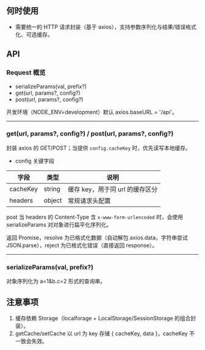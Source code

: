 ## 何时使用

- 需要统一的 HTTP 请求封装（基于 axios），支持参数序列化与结果/错误格式化、可选缓存。

## API

### Request 概览

- serializeParams(val, prefix?)
- get(url, params?, config?)
- post(url, params?, config?)

开发环境（NODE_ENV=development）默认 axios.baseURL = '/api'。

---

### get(url, params?, config?) / post(url, params?, config?)

封装 axios 的 GET/POST；当提供 `config.cacheKey` 时，优先读写本地缓存。

- config 关键字段

| 字段     | 类型   | 说明                            |
| -------- | ------ | ------------------------------- |
| cacheKey | string | 缓存 key，用于同 url 的缓存区分 |
| headers  | object | 常规请求头配置                  |

post 当 headers 的 Content-Type 含 `x-www-form-urlencoded` 时，会使用 serializeParams 对对象进行扁平化序列化。

返回 Promise，resolve 为已格式化数据（自动解包 axios.data，字符串尝试 JSON.parse），reject 为已格式化错误（直接返回 response）。

---

### serializeParams(val, prefix?)

对象序列化为 a=1&b.c=2 形式的查询串。

## 注意事项

1. 缓存依赖 Storage（localforage + LocalStorage/SessionStorage 的组合封装）。
2. getCache/setCache 以 url 为 key 存储 { cacheKey, data }，cacheKey 不一致会失效。
